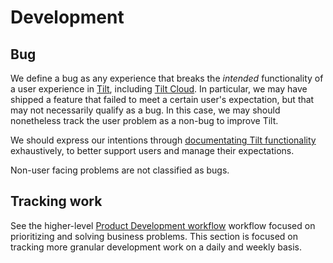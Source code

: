 # Development

## Bug
We define a bug as any experience that breaks the _intended_ functionality of a user experience in [Tilt](https://docs.tilt.dev/), including [Tilt Cloud](https://cloud.tilt.dev/). In particular, we may have shipped a feature that failed to meet a certain user's expectation, but that may not necessarily qualify as a bug. In this case, we may should nonetheless track the user problem as a non-bug to improve Tilt.

We should express our intentions through [documentating Tilt functionality](https://docs.tilt.dev/) exhaustively, to better support users and manage their expectations.

Non-user facing problems are not classified as bugs.

## Tracking work
See the higher-level [Product Development workflow](../product-development/README.md#workflow) workflow focused on prioritizing and solving business problems. This section is focused on tracking more granular development work on a daily and weekly basis.
